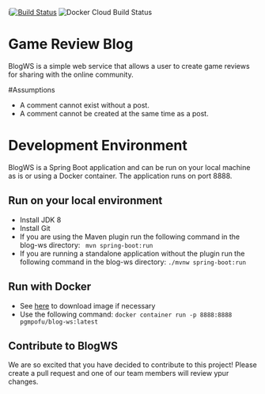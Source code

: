 i[![Build Status](https://travis-ci.com/pgmpofu/blog-ws.svg?branch=master)](https://travis-ci.com/pgmpofu/blog-ws)
![Docker Cloud Build Status](https://img.shields.io/docker/cloud/build/pgmpofu/blog-ws)
# Game Review Blog

BlogWS is a simple web service that allows a user to create game reviews for sharing with the online community.

#Assumptions
- A comment cannot exist without a post.
- A comment cannot be created at the same time as a post.


# Development Environment

BlogWS is a Spring Boot application and can be run on your local machine as is or using a Docker container. The application runs on port 8888.

## Run on your local environment
- Install JDK 8
- Install Git
- If you are using the Maven plugin run the following command in the blog-ws directory:
    ` mvn spring-boot:run`
- If you are running a standalone application without the plugin run the following command in the blog-ws directory:
    `./mvnw spring-boot:run`
    
## Run with Docker
- See [here](https://hub.docker.com/r/pgmpofu/blog-ws) to download image if necessary
- Use the following command:
`docker container run -p 8888:8888 pgmpofu/blog-ws:latest`

## Contribute to BlogWS
We are so excited that you have decided to contribute to this project! Please create a pull request and one of our team members will review ypur changes.

